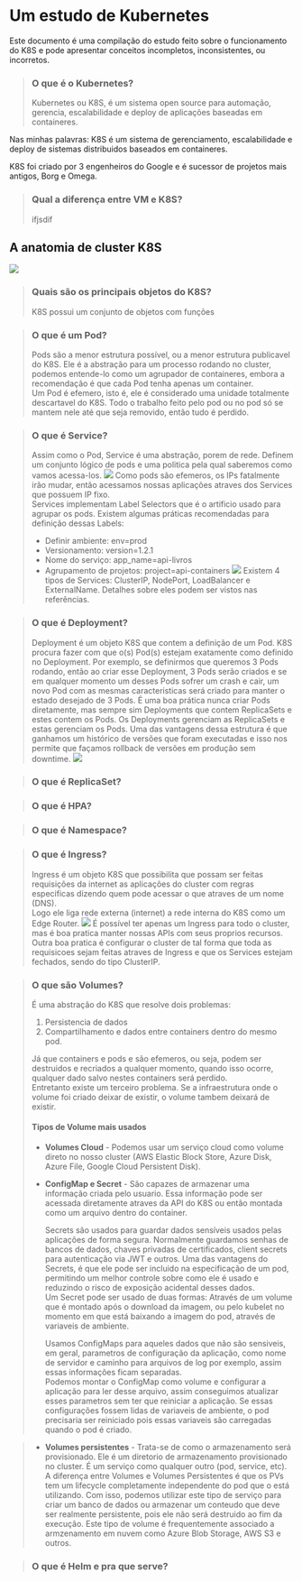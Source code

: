 # Um estudo de Kubernetes

Este documento é uma compilação do estudo feito sobre o funcionamento do K8S e pode apresentar conceitos incompletos, inconsistentes, ou incorretos.

> ### O que é o Kubernetes?
>
> Kubernetes ou K8S, é um sistema open source para automação, gerencia, escalabilidade e deploy de aplicações baseadas em containeres.

Nas minhas palavras:
K8S é um sistema de gerenciamento, escalabilidade e deploy de sistemas distribuidos baseados em containeres.

K8S foi criado por 3 engenheiros do Google e é sucessor de projetos mais antigos, Borg e Omega.

> ### Qual a diferença entre VM e K8S?
>
> ifjsdif

## A anatomia de cluster K8S

![](./images/Kubernetes-4.jpeg)

> ### Quais são os principais objetos do K8S?
>
> K8S possui um conjunto de objetos com funções

> ### O que é um Pod?
>
> Pods são a menor estrutura possível, ou a menor estrutura publicavel do K8S. Ele é a abstração para um processo rodando no cluster, podemos entende-lo como um agrupador de containeres, embora a recomendação é que cada Pod tenha apenas um container.  
> Um Pod é efemero, isto é, ele é considerado uma unidade totalmente descartavel do K8S. Todo o trabalho feito pelo pod ou no pod só se mantem nele até que seja removido, então tudo é perdido.

> ### O que é Service?
>
> Assim como o Pod, Service é uma abstração, porem de rede. Definem um conjunto lógico de pods e uma politica pela qual saberemos como vamos acessa-los.
> ![](./images/Kubernetes-5.png)
> Como pods são efemeros, os IPs fatalmente irão mudar, então acessamos nossas aplicações atraves dos Services que possuem IP fixo.  
> Services implementam Label Selectors que é o artificio usado para agrupar os pods.
> Existem algumas práticas recomendadas para definição dessas Labels:
>
> - Definir ambiente: env=prod
> - Versionamento: version=1.2.1
> - Nome do serviço: app_name=api-livros
> - Agrupamento de projetos: project=api-containers
>   ![](./images/Kubernetes-6.png)
>   Existem 4 tipos de Services: ClusterIP, NodePort, LoadBalancer e ExternalName. Detalhes sobre eles podem ser vistos nas referências.

> ### O que é Deployment?
>
> Deployment é um objeto K8S que contem a definição de um Pod. K8S procura fazer com que o(s) Pod(s) estejam exatamente como definido no Deployment. Por exemplo, se definirmos que queremos 3 Pods rodando, então ao criar esse Deployment, 3 Pods serão criados e se em qualquer momento um desses Pods sofrer um crash e cair, um novo Pod com as mesmas caracteristicas será criado para manter o estado desejado de 3 Pods.
> É uma boa prática nunca criar Pods diretamente, mas sempre sim Deployments que contem ReplicaSets e estes contem os Pods.
> Os Deployments gerenciam as ReplicaSets e estas gerenciam os Pods.
> Uma das vantagens dessa estrutura é que ganhamos um histórico de versões que foram executadas e isso nos permite que façamos rollback de versões em produção sem downtime.
> ![](./images/Kubernetes-8.png)

> ### O que é ReplicaSet?

> ### O que é HPA?

> ### O que é Namespace?

> ### O que é Ingress?
>
> Ingress é um objeto K8S que possibilita que possam ser feitas requisições da internet as aplicações do cluster com regras especificas dizendo quem pode acessar o que atraves de um nome (DNS).  
> Logo ele liga rede externa (internet) a rede interna do K8S como um Edge Router.
> ![](./images/Kubernetes-7.png)
> É possível ter apenas um Ingress para todo o cluster, mas é boa pratica manter nossas APIs com seus proprios recursos.  
> Outra boa pratica é configurar o cluster de tal forma que toda as requisicoes sejam feitas atraves de Ingress e que os Services estejam fechados, sendo do tipo ClusterIP.

> ### O que são Volumes?
>
> É uma abstração do K8S que resolve dois problemas:
>
> 1. Persistencia de dados
> 2. Compartilhamento e dados entre containers dentro do mesmo pod.
>
> Já que containers e pods e são efemeros, ou seja, podem ser destruidos e recriados a qualquer momento, quando isso ocorre, qualquer dado salvo nestes containers será perdido.  
> Entretanto existe um terceiro problema. Se a infraestrutura onde o volume foi criado deixar de existir, o volume tambem deixará de existir.
>
> #### Tipos de Volume mais usados
>
> - **Volumes Cloud** - Podemos usar um serviço cloud como volume direto no nosso cluster (AWS Elastic Block Store, Azure Disk, Azure File, Google Cloud Persistent Disk).
> - **ConfigMap e Secret** - São capazes de armazenar uma informação criada pelo usuario. Essa informação pode ser acessada diretamente atraves da API do K8S ou então montada como um arquivo dentro do container.
>
>   Secrets são usados para guardar dados sensíveis usados pelas aplicações de forma segura. Normalmente guardamos senhas de bancos de dados, chaves privadas de certificados, client secrets para autenticação via JWT e outros. Uma das vantagens do Secrets, é que ele pode ser incluido na especificação de um pod, permitindo um melhor controle sobre como ele é usado e reduzindo o risco de exposição acidental desses dados.  
>   Um Secret pode ser usado de duas formas: Através de um volume que é montado após o download da imagem, ou pelo kubelet no momento em que está baixando a imagem do pod, através de variaveis de ambiente.
>
>   Usamos ConfigMaps para aqueles dados que não são sensiveis, em geral, parametros de configuração da aplicação, como nome de servidor e caminho para arquivos de log por exemplo, assim essas informações ficam separadas.  
>   Podemos montar o ConfigMap como volume e configurar a aplicação para ler desse arquivo, assim conseguimos atualizar esses parametros sem ter que reiniciar a aplicação. Se essas configurações fossem lidas de variaveis de ambiente, o pod precisaria ser reiniciado pois essas variaveis são carregadas quando o pod é criado.

> - **Volumes persistentes** - Trata-se de como o armazenamento será provisionado. Ele é um diretorio de armazenamento provisionado no cluster. É um serviço como qualquer outro (pod, service, etc). A diferença entre Volumes e Volumes Persistentes é que os PVs tem um lifecycle completamente independente do pod que o está utilizando. Com isso, podemos utilizar este tipo de serviço para criar um banco de dados ou armazenar um conteudo que deve ser realmente persistente, pois ele não será destruido ao fim da execução. Este tipo de volume é frequentemente associado a armzenamento em nuvem como Azure Blob Storage, AWS S3 e outros.

> ### O que é Helm e pra que serve?
